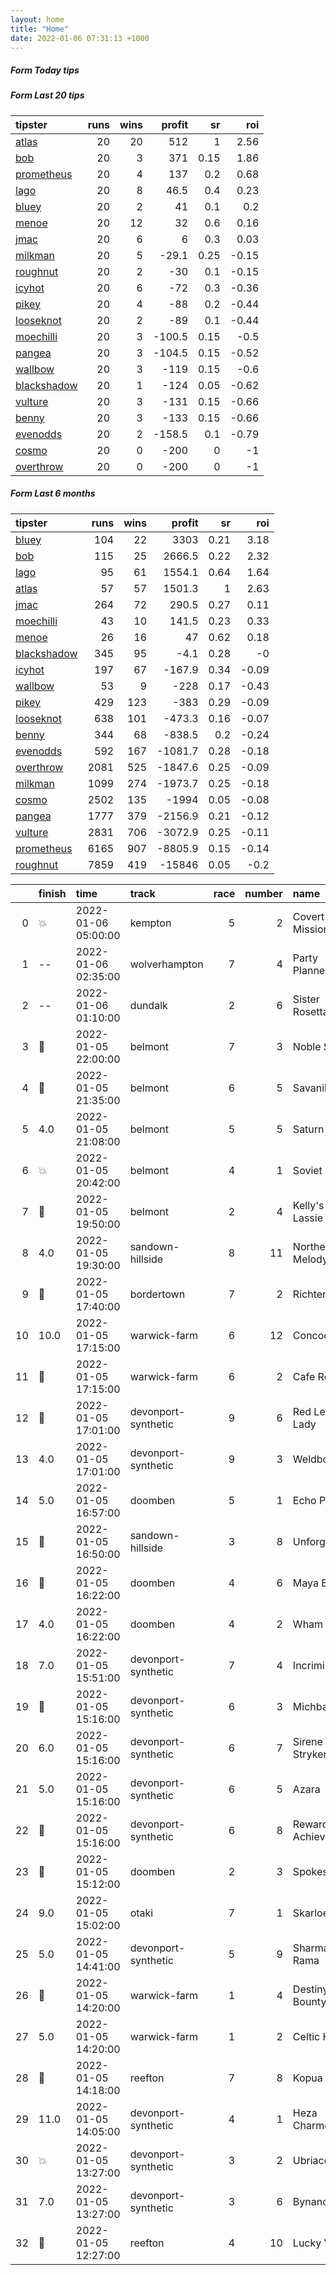 ```yaml
---   
layout: home  
title: "Home"   
date: 2022-01-06 07:31:13 +1000  
---   
```



##### Form Today tips   

##### Form Last 20 tips   

| tipster                                                         |   runs |   wins |   profit |   sr |   roi |
|:----------------------------------------------------------------|-------:|-------:|---------:|-----:|------:|
| [atlas](https://mrwayneo.github.io/tips/atlas.html)             |     20 |     20 |    512   | 1    |  2.56 |
| [bob](https://mrwayneo.github.io/tips/bob.html)                 |     20 |      3 |    371   | 0.15 |  1.86 |
| [prometheus](https://mrwayneo.github.io/tips/prometheus.html)   |     20 |      4 |    137   | 0.2  |  0.68 |
| [lago](https://mrwayneo.github.io/tips/lago.html)               |     20 |      8 |     46.5 | 0.4  |  0.23 |
| [bluey](https://mrwayneo.github.io/tips/bluey.html)             |     20 |      2 |     41   | 0.1  |  0.2  |
| [menoe](https://mrwayneo.github.io/tips/menoe.html)             |     20 |     12 |     32   | 0.6  |  0.16 |
| [jmac](https://mrwayneo.github.io/tips/jmac.html)               |     20 |      6 |      6   | 0.3  |  0.03 |
| [milkman](https://mrwayneo.github.io/tips/milkman.html)         |     20 |      5 |    -29.1 | 0.25 | -0.15 |
| [roughnut](https://mrwayneo.github.io/tips/roughnut.html)       |     20 |      2 |    -30   | 0.1  | -0.15 |
| [icyhot](https://mrwayneo.github.io/tips/icyhot.html)           |     20 |      6 |    -72   | 0.3  | -0.36 |
| [pikey](https://mrwayneo.github.io/tips/pikey.html)             |     20 |      4 |    -88   | 0.2  | -0.44 |
| [looseknot](https://mrwayneo.github.io/tips/looseknot.html)     |     20 |      2 |    -89   | 0.1  | -0.44 |
| [moechilli](https://mrwayneo.github.io/tips/moechilli.html)     |     20 |      3 |   -100.5 | 0.15 | -0.5  |
| [pangea](https://mrwayneo.github.io/tips/pangea.html)           |     20 |      3 |   -104.5 | 0.15 | -0.52 |
| [wallbow](https://mrwayneo.github.io/tips/wallbow.html)         |     20 |      3 |   -119   | 0.15 | -0.6  |
| [blackshadow](https://mrwayneo.github.io/tips/blackshadow.html) |     20 |      1 |   -124   | 0.05 | -0.62 |
| [vulture](https://mrwayneo.github.io/tips/vulture.html)         |     20 |      3 |   -131   | 0.15 | -0.66 |
| [benny](https://mrwayneo.github.io/tips/benny.html)             |     20 |      3 |   -133   | 0.15 | -0.66 |
| [evenodds](https://mrwayneo.github.io/tips/evenodds.html)       |     20 |      2 |   -158.5 | 0.1  | -0.79 |
| [cosmo](https://mrwayneo.github.io/tips/cosmo.html)             |     20 |      0 |   -200   | 0    | -1    |
| [overthrow](https://mrwayneo.github.io/tips/overthrow.html)     |     20 |      0 |   -200   | 0    | -1    |

##### Form Last 6 months   

| tipster                                                         |   runs |   wins |   profit |   sr |   roi |
|:----------------------------------------------------------------|-------:|-------:|---------:|-----:|------:|
| [bluey](https://mrwayneo.github.io/tips/bluey.html)             |    104 |     22 |   3303   | 0.21 |  3.18 |
| [bob](https://mrwayneo.github.io/tips/bob.html)                 |    115 |     25 |   2666.5 | 0.22 |  2.32 |
| [lago](https://mrwayneo.github.io/tips/lago.html)               |     95 |     61 |   1554.1 | 0.64 |  1.64 |
| [atlas](https://mrwayneo.github.io/tips/atlas.html)             |     57 |     57 |   1501.3 | 1    |  2.63 |
| [jmac](https://mrwayneo.github.io/tips/jmac.html)               |    264 |     72 |    290.5 | 0.27 |  0.11 |
| [moechilli](https://mrwayneo.github.io/tips/moechilli.html)     |     43 |     10 |    141.5 | 0.23 |  0.33 |
| [menoe](https://mrwayneo.github.io/tips/menoe.html)             |     26 |     16 |     47   | 0.62 |  0.18 |
| [blackshadow](https://mrwayneo.github.io/tips/blackshadow.html) |    345 |     95 |     -4.1 | 0.28 | -0    |
| [icyhot](https://mrwayneo.github.io/tips/icyhot.html)           |    197 |     67 |   -167.9 | 0.34 | -0.09 |
| [wallbow](https://mrwayneo.github.io/tips/wallbow.html)         |     53 |      9 |   -228   | 0.17 | -0.43 |
| [pikey](https://mrwayneo.github.io/tips/pikey.html)             |    429 |    123 |   -383   | 0.29 | -0.09 |
| [looseknot](https://mrwayneo.github.io/tips/looseknot.html)     |    638 |    101 |   -473.3 | 0.16 | -0.07 |
| [benny](https://mrwayneo.github.io/tips/benny.html)             |    344 |     68 |   -838.5 | 0.2  | -0.24 |
| [evenodds](https://mrwayneo.github.io/tips/evenodds.html)       |    592 |    167 |  -1081.7 | 0.28 | -0.18 |
| [overthrow](https://mrwayneo.github.io/tips/overthrow.html)     |   2081 |    525 |  -1847.6 | 0.25 | -0.09 |
| [milkman](https://mrwayneo.github.io/tips/milkman.html)         |   1099 |    274 |  -1973.7 | 0.25 | -0.18 |
| [cosmo](https://mrwayneo.github.io/tips/cosmo.html)             |   2502 |    135 |  -1994   | 0.05 | -0.08 |
| [pangea](https://mrwayneo.github.io/tips/pangea.html)           |   1777 |    379 |  -2156.9 | 0.21 | -0.12 |
| [vulture](https://mrwayneo.github.io/tips/vulture.html)         |   2831 |    706 |  -3072.9 | 0.25 | -0.11 |
| [prometheus](https://mrwayneo.github.io/tips/prometheus.html)   |   6165 |    907 |  -8805.9 | 0.15 | -0.14 |
| [roughnut](https://mrwayneo.github.io/tips/roughnut.html)       |   7859 |    419 | -15846   | 0.05 | -0.2  |

|    | finish            | time                | track               |   race |   number | name             |   odds | tipster             |
|---:|:------------------|:--------------------|:--------------------|-------:|---------:|:-----------------|-------:|:--------------------|
|  0 | :boom:            | 2022-01-06 05:00:00 | kempton             |      5 |        2 | Covert Mission   |   4.5  | looseknot           |
|  1 | --                | 2022-01-06 02:35:00 | wolverhampton       |      7 |        4 | Party Planner    |   5    | looseknot           |
|  2 | --                | 2022-01-06 01:10:00 | dundalk             |      2 |        6 | Sister Rosetta   |   5.5  | looseknot           |
|  3 | :2nd_place_medal: | 2022-01-05 22:00:00 | belmont             |      7 |        3 | Noble Scot       |   4.75 | vulture,pikey       |
|  4 | :3rd_place_medal: | 2022-01-05 21:35:00 | belmont             |      6 |        5 | Savanik          |   4    | pangea,overthrow    |
|  5 | 4.0               | 2022-01-05 21:08:00 | belmont             |      5 |        5 | Saturn Black     |   3.8  | benny,pikey         |
|  6 | :boom:            | 2022-01-05 20:42:00 | belmont             |      4 |        1 | Soviet Spy       |   2.1  | vulture,pikey       |
|  7 | :3rd_place_medal: | 2022-01-05 19:50:00 | belmont             |      2 |        4 | Kelly's Lassie   |   8.5  | vulture,blackshadow |
|  8 | 4.0               | 2022-01-05 19:30:00 | sandown-hillside    |      8 |       11 | Northern Melody  |   9    | vulture             |
|  9 | :2nd_place_medal: | 2022-01-05 17:40:00 | bordertown          |      7 |        2 | Richter          |  12    | cosmo,bob           |
| 10 | 10.0              | 2022-01-05 17:15:00 | warwick-farm        |      6 |       12 | Concocted        |   2.38 | overthrow,jmac      |
| 11 | :2nd_place_medal: | 2022-01-05 17:15:00 | warwick-farm        |      6 |        2 | Cafe Royal       |   6.5  | pangea              |
| 12 | :2nd_place_medal: | 2022-01-05 17:01:00 | devonport-synthetic |      9 |        6 | Red Letter Lady  |   2.7  | vulture             |
| 13 | 4.0               | 2022-01-05 17:01:00 | devonport-synthetic |      9 |        3 | Weldborough      |   6    | pangea              |
| 14 | 5.0               | 2022-01-05 16:57:00 | doomben             |      5 |        1 | Echo Point       |   4.2  | evenodds,overthrow  |
| 15 | :3rd_place_medal: | 2022-01-05 16:50:00 | sandown-hillside    |      3 |        8 | Unforgiven       |   4.33 | benny,pangea        |
| 16 | :3rd_place_medal: | 2022-01-05 16:22:00 | doomben             |      4 |        6 | Maya Bay         |   3.3  | pangea              |
| 17 | 4.0               | 2022-01-05 16:22:00 | doomben             |      4 |        2 | Wham             |   9.5  | pangea              |
| 18 | 7.0               | 2022-01-05 15:51:00 | devonport-synthetic |      7 |        4 | Incriminate      |   4.2  | overthrow           |
| 19 | :3rd_place_medal: | 2022-01-05 15:16:00 | devonport-synthetic |      6 |        3 | Michbar          |   2.75 | benny,overthrow     |
| 20 | 6.0               | 2022-01-05 15:16:00 | devonport-synthetic |      6 |        7 | Sirene Stryker   |   8    | pangea              |
| 21 | 5.0               | 2022-01-05 15:16:00 | devonport-synthetic |      6 |        5 | Azara            |   4.8  | evenodds,overthrow  |
| 22 | :2nd_place_medal: | 2022-01-05 15:16:00 | devonport-synthetic |      6 |        8 | Reward Achiever  |   5.5  | pangea              |
| 23 | :2nd_place_medal: | 2022-01-05 15:12:00 | doomben             |      2 |        3 | Spokesman        |   3.75 | pangea              |
| 24 | 9.0               | 2022-01-05 15:02:00 | otaki               |      7 |        1 | Skarloey         |  17    | cosmo,bluey         |
| 25 | 5.0               | 2022-01-05 14:41:00 | devonport-synthetic |      5 |        9 | Sharma Rama      |   4.75 | pangea,overthrow    |
| 26 | :2nd_place_medal: | 2022-01-05 14:20:00 | warwick-farm        |      1 |        4 | Destiny's Bounty |   4.5  | vulture             |
| 27 | 5.0               | 2022-01-05 14:20:00 | warwick-farm        |      1 |        2 | Celtic Harp      |   8    | jmac                |
| 28 | :2nd_place_medal: | 2022-01-05 14:18:00 | reefton             |      7 |        8 | Kopua            |   3    | vulture             |
| 29 | 11.0              | 2022-01-05 14:05:00 | devonport-synthetic |      4 |        1 | Heza Charmer     |   4.2  | overthrow           |
| 30 | :boom:            | 2022-01-05 13:27:00 | devonport-synthetic |      3 |        2 | Ubriaco          |   4.6  | pangea              |
| 31 | 7.0               | 2022-01-05 13:27:00 | devonport-synthetic |      3 |        6 | Bynance          |   8    | vulture             |
| 32 | :2nd_place_medal: | 2022-01-05 12:27:00 | reefton             |      4 |       10 | Lucky Viking     |   6    | vulture             |